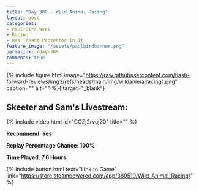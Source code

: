 ```yaml
---
title: "Day 300 - Wild Animal Racing"
layout: post
categories:
- Paul Bird Week
- Racing
- Has Treant Protector In It
feature_image: "/assets/paulbirdbanner.png"
permalink: /day-300
comments: true
---
```


{% include figure.html image="https://raw.githubusercontent.com/flash-forward-reviews/img3/refs/heads/main/img/wildanimalracing1.png" caption="" alt="" %}{:target="_blank"}
 
## Skeeter and Sam's Livestream:

{% include video.html id="COZj2rvujZ0" title="" %}
 
**Recommend: Yes**

**Replay Percentage Chance: 100%**

**Time Played: 7.6 Hours**

{% include button.html text="Link to Game" link="https://store.steampowered.com/app/389510/Wild_Animal_Racing/" %}